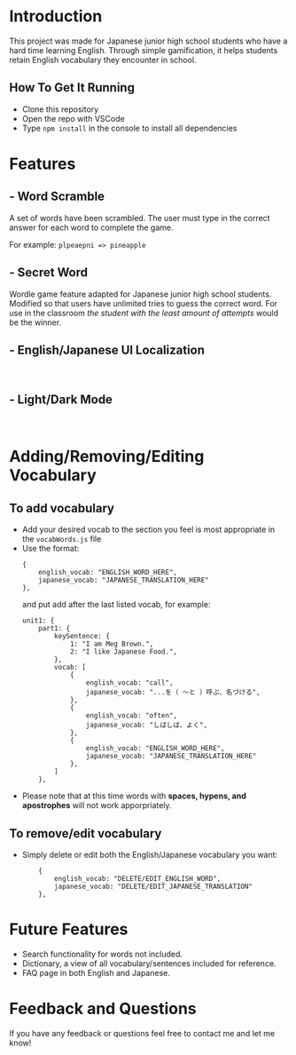 # Introduction

This project was made for Japanese junior high school students who have a hard time learning English.
Through simple gamification, it helps students retain English vocabulary they encounter in school.

## How To Get It Running

 - Clone this repository
 - Open the repo with VSCode
 - Type `npm install` in the console to install all dependencies

# Features

## - Word Scramble

A set of words have been scrambled. The user must type in the correct answer for each word to complete the game.

For example: `plpeaepni => pineapple`

## - Secret Word

Wordle game feature adapted for Japanese junior high school students. Modified so that users have unlimited tries to guess the correct word. For use in the classroom *the student with the least amount of attempts* would be the winner.

## - English/Japanese UI Localization

<br />

## - Light/Dark Mode

<br />

# Adding/Removing/Editing Vocabulary
## To add vocabulary
 - Add your desired vocab to the section you feel is most appropriate in the `vocabWords.js` file
 - Use the format: 
    ```
    {
        english_vocab: "ENGLISH_WORD_HERE",
        japanese_vocab: "JAPANESE_TRANSLATION_HERE"
    },
    ```
    and put add after the last listed vocab, for example:
    ```
    unit1: {
        part1: {
            keySentence: {
                1: "I am Meg Brown.",
                2: "I like Japanese Food.",
            },
            vocab: [
                {
                    english_vocab: "call",
                    japanese_vocab: "...を（ ～と ）呼ぶ、名づける",
                },
                {
                    english_vocab: "often",
                    japanese_vocab: "しばしば、よく",
                },
                {
                    english_vocab: "ENGLISH_WORD_HERE",
                    japanese_vocab: "JAPANESE_TRANSLATION_HERE"
                },
            ]
        },
    ```
- Please note that at this time words with **spaces, hypens, and apostrophes** will not work apporpriately.

## To remove/edit vocabulary
 - Simply delete or edit both the English/Japanese vocabulary you want:
    ```
        {
            english_vocab: "DELETE/EDIT_ENGLISH_WORD",
            japanese_vocab: "DELETE/EDIT_JAPANESE_TRANSLATION"
        },
    ```
# Future Features
 - Search functionality for words not included.
 - Dictionary, a view of all vocabulary/sentences included for reference.
 - FAQ page in both English and Japanese.

# Feedback and Questions

If you have any feedback or questions feel free to contact me and let me know!